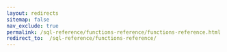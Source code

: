 ```yaml
---
layout: redirects
sitemap: false
nav_exclude: true
permalink: /sql-reference/functions-reference/functions-reference.html
redirect_to:  /sql-reference/functions-reference/
---
```

